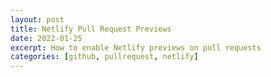 ```yaml
---
layout: post
title: Netlify Pull Request Previews
date: 2022-01-25
excerpt: How to enable Netlify previews on pull requests
categories: [github, pullrequest, netlify]
---
```

